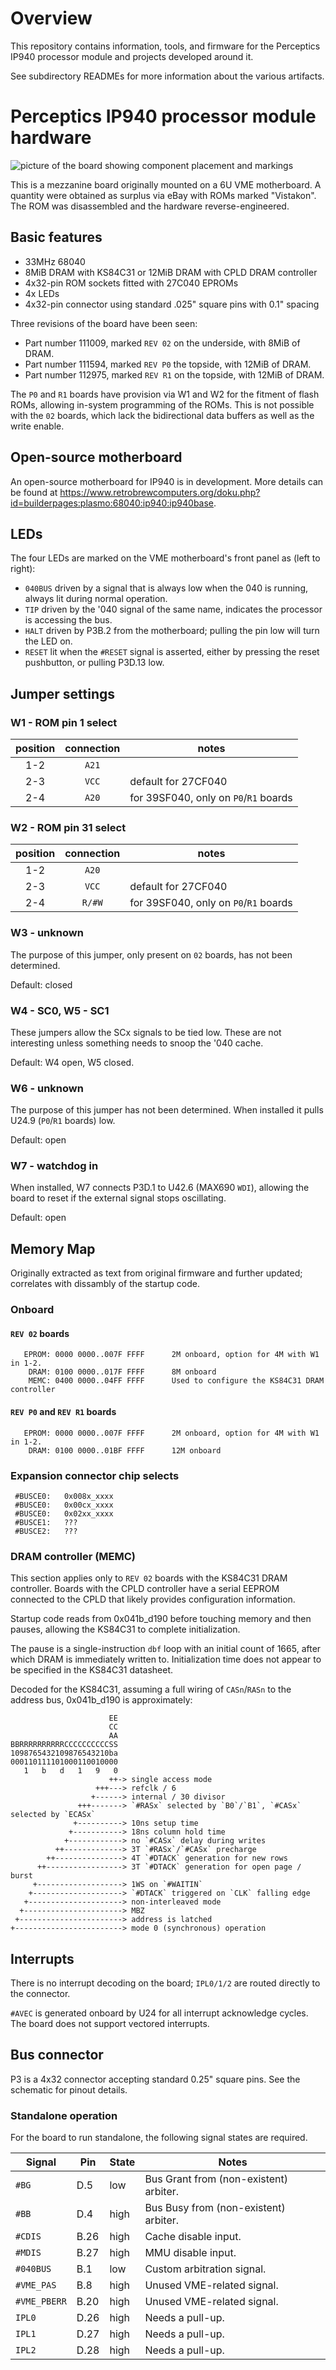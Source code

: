 # Overview

This repository contains information, tools, and firmware for the Perceptics IP940
processor module and projects developed around it.

See subdirectory READMEs for more information about the various artifacts.

# Perceptics IP940 processor module hardware

![picture of the board showing component placement and markings](/hardware/cpu_top.jpg)

This is a mezzanine board originally mounted on a 6U VME motherboard. A quantity
were obtained as surplus via eBay with ROMs marked "Vistakon". The ROM was
disassembled and the hardware reverse-engineered.

## Basic features

 - 33MHz 68040
 - 8MiB DRAM with KS84C31 or 12MiB DRAM with CPLD DRAM controller
 - 4x32-pin ROM sockets fitted with 27C040 EPROMs
 - 4x LEDs
 - 4x32-pin connector using standard .025" square pins with 0.1" spacing

Three revisions of the board have been seen:

 - Part number 111009, marked `REV 02` on the underside, with 8MiB of DRAM.
 - Part number 111594, marked `REV P0` the topside, with 12MiB of DRAM.
 - Part number 112975, marked `REV R1` on the topside, with 12MiB of DRAM.

The `P0` and `R1` boards have provision via W1 and W2 for the fitment of flash
ROMs, allowing in-system programming of the ROMs. This is not possible with the
`02` boards, which lack the bidirectional data buffers as well as the write
enable.

## Open-source motherboard

An open-source motherboard for IP940 is in development. More details can be found at
https://www.retrobrewcomputers.org/doku.php?id=builderpages:plasmo:68040:ip940:ip940base.

## LEDs

The four LEDs are marked on the VME motherboard's front panel as (left to 
right):

 - `040BUS` driven by a signal that is always low when the 040 is running,
   always lit during normal operation.
 - `TIP` driven by the '040 signal of the same name, indicates the processor
   is accessing the bus.
 - `HALT` driven by P3B.2 from the motherboard; pulling the pin low will turn
   the LED on.
 - `RESET` lit when the `#RESET` signal is asserted, either by pressing the
   reset pushbutton, or pulling P3D.13 low.

## Jumper settings

### W1 - ROM pin 1 select

position | connection | notes
:-------:|:----------:|-------
1-2      | `A21`
2-3      | `VCC`      | default for 27CF040
2-4      | `A20`      | for 39SF040, only on `P0`/`R1` boards

### W2 - ROM pin 31 select

position | connection | notes
:-------:|:----------:|-------
1-2      | `A20`
2-3      | `VCC`      | default for 27CF040
2-4      | `R/#W`     | for 39SF040, only on `P0`/`R1` boards

### W3 - unknown

The purpose of this jumper, only present on `02` boards, has not been
determined.

Default: closed

### W4 - SC0, W5 - SC1

These jumpers allow the SCx signals to be tied low. These are not interesting
unless something needs to snoop the '040 cache.

Default: W4 open, W5 closed.

### W6 - unknown

The purpose of this jumper has not been determined. When installed it pulls
U24.9 (`P0`/`R1` boards) low.

Default: open

### W7 - watchdog in

When installed, W7 connects P3D.1 to U42.6 (MAX690 `WDI`), allowing the board
to reset if the external signal stops oscillating.

Default: open

## Memory Map

Originally extracted as text from original firmware and further updated; 
correlates with dissambly of the startup code.

### Onboard

#### `REV 02` boards
```
   EPROM: 0000 0000..007F FFFF      2M onboard, option for 4M with W1 in 1-2.
    DRAM: 0100 0000..017F FFFF      8M onboard
    MEMC: 0400 0000..04FF FFFF      Used to configure the KS84C31 DRAM controller
```

#### `REV P0` and `REV R1` boards
```
   EPROM: 0000 0000..007F FFFF      2M onboard, option for 4M with W1 in 1-2.
    DRAM: 0100 0000..01BF FFFF      12M onboard
```

### Expansion connector chip selects
```
 #BUSCE0:   0x008x_xxxx
 #BUSCE0:   0x00cx_xxxx
 #BUSCE0:   0x02xx_xxxx
 #BUSCE1:   ???
 #BUSCE2:   ???
```

### DRAM controller (MEMC)

This section applies only to `REV 02` boards with the KS84C31 DRAM controller.
Boards with the CPLD controller have a serial EEPROM connected to the CPLD that
likely provides configuration information.

Startup code reads from 0x041b_d190 before touching memory and then pauses,
allowing the KS84C31 to complete initialization.

The pause is a single-instruction `dbf` loop with an initial count of 1665,
after which DRAM is immediately written to. Initialization time does not appear
to be specified in the KS84C31 datasheet.

Decoded for the KS84C31, assuming a full wiring of `CASn`/`RASn` to the address
bus, 0x041b_d190 is approximately:

```
                      EE
                      CC
                      AA
BBRRRRRRRRRRCCCCCCCCCCSS
1098765432109876543210ba
000110111101000110010000
   1   b   d   1   9   0
                      ++-> single access mode
                   +++---> refclk / 6
                  +------> internal / 30 divisor
               +++-------> `#RASx` selected by `B0`/`B1`, `#CASx` selected by `ECASx`
              +----------> 10ns setup time
             +-----------> 18ns column hold time
            +------------> no `#CASx` delay during writes
          ++-------------> 3T `#RASx`/`#CASx` precharge
        ++---------------> 4T `#DTACK` generation for new rows
      ++-----------------> 3T `#DTACK` generation for open page / burst
     +-------------------> 1WS on `#WAITIN`
    +--------------------> `#DTACK` triggered on `CLK` falling edge
   +---------------------> non-interleaved mode
  +----------------------> MBZ
 +-----------------------> address is latched
+------------------------> mode 0 (synchronous) operation
```
## Interrupts

There is no interrupt decoding on the board; `IPL0/1/2` are routed directly to
the connector.

`#AVEC` is generated onboard by U24 for all interrupt acknowledge cycles. The
board does not support vectored interrupts.

## Bus connector

P3 is a 4x32 connector accepting standard 0.25" square pins. See the schematic
for pinout details.

### Standalone operation

For the board to run standalone, the following signal states are required.

 Signal      | Pin  |State | Notes
-------------|------|------|-----------
 `#BG`       | D.5  | low  | Bus Grant from (non-existent) arbiter.
 `#BB`       | D.4  | high | Bus Busy from (non-existent) arbiter.
 `#CDIS`     | B.26 | high | Cache disable input.
 `#MDIS`     | B.27 | high | MMU disable input.
 `#040BUS`   | B.1  | low  | Custom arbitration signal.
 `#VME_PAS`  | B.8  | high | Unused VME-related signal.
 `#VME_PBERR`| B.20 | high | Unused VME-related signal.
 `IPL0`      | D.26 | high | Needs a pull-up.
 `IPL1`      | D.27 | high | Needs a pull-up.
 `IPL2`      | D.28 | high | Needs a pull-up.


